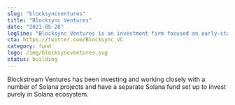 ```yaml
---
slug: "blocksyncventures"
title: "Blocksync Ventures"
date: "2021-05-28"
logline: "Blocksync Ventures is an investment firm focused on early-stage blockchain startups."
cta: https://twitter.com/Blocksync_VC
category: fund
logo: /img/blocksyncventures.svg
status: building
---
```


Blockstream Ventures has been investing and working closely with a number of Solana projects and have a separate Solana fund set up to invest purely in Solana ecosystem.
